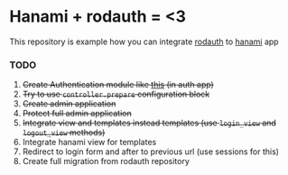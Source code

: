 # Hanami + rodauth = <3
This repository is example how you can integrate [rodauth](http://rodauth.jeremyevans.net) to [hanami](http://hanamirb.org) app

### TODO
1. ~~Create Authentication module like [this](http://hanamirb.org/guides/actions/share-code/) (in auth app)~~
2. ~~Try to use `controller.prepare` configuration block~~
3. ~~Create admin application~~
4. ~~Protect full admin application~~
5. ~~Integrate view and templates instead templates (use `login_view` and `logout_view` methods)~~
6. Integrate hanami view for templates
7. Redirect to login form and after to previous url (use sessions for this)
8. Create full migration from rodauth repository
